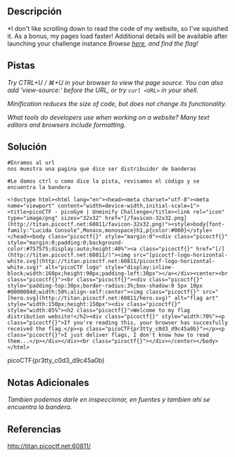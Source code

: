 
## Descripción

*I don't like scrolling down to read the code of my website, so I've squished it. As a bonus, my pages load faster!
Additional details will be available after launching your challenge instance
*Browse [here](http://titan.picoctf.net:60811/), and find the flag!*
## Pistas

*Try CTRL+U / ⌘+U in your browser to view the page source. You can also add 'view-source:' before the URL, or try `curl <URL>` in your shell.*

*Minification reduces the size of code, but does not change its functionality.*

*What tools do developers use when working on a website? Many text editors and browsers include formatting.*
## Solución

```
#Enramos al url
nos muestra una pagina que dice ser distribuidor de banderas

#Le damos ctrl u como dice la pista, revisamos el código y se encuentra la bandera

<!doctype html><html lang="en"><head><meta charset="utf-8"><meta name="viewport" content="width=device-width,initial-scale=1"><title>picoCTF - picoGym | Unminify Challenge</title><link rel="icon" type="image/png" sizes="32x32" href="[/favicon-32x32.png](http://titan.picoctf.net:60811/favicon-32x32.png)"><style>body{font-family:"Lucida Console",Monaco,monospace}h1,p{color:#000}</style></head><body class="picoctf{}" style="margin:0"><div class="picoctf{}" style="margin:0;padding:0;background-color:#757575;display:auto;height:40%"><a class="picoctf{}" href="[/](http://titan.picoctf.net:60811/)"><img src="[picoctf-logo-horizontal-white.svg](http://titan.picoctf.net:60811/picoctf-logo-horizontal-white.svg)" alt="picoCTF logo" style="display:inline-block;width:160px;height:90px;padding-left:30px"></a></div><center><br class="picoctf{}"><br class="picoctf{}"><div class="picoctf{}" style="padding-top:30px;border-radius:3%;box-shadow:0 5px 10px #0000004d;width:50%;align-self:center"><img class="picoctf{}" src="[hero.svg](http://titan.picoctf.net:60811/hero.svg)" alt="flag art" style="width:150px;height:150px"><div class="picoctf{}" style="width:85%"><h2 class="picoctf{}">Welcome to my flag distribution website!</h2><div class="picoctf{}" style="width:70%"><p class="picoctf{}">If you're reading this, your browser has succesfully received the flag.</p><p class="picoCTF{pr3tty_c0d3_d9c45a0b}"></p><p class="picoctf{}">I just deliver flags, I don't know how to read them...</p></div></div><br class="picoctf{}"></div></center></body></html>
```

picoCTF{pr3tty_c0d3_d9c45a0b}

## Notas Adicionales 

*Tambien podemos darle en inspeccionar, en fuentes y tambien ahí se encuentra la bandera.*
## Referencias 

http://titan.picoctf.net:60811/